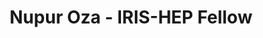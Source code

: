 ---
layout: fellow
pagetype: fellow
permalink: /fellows/nupuroza.html
fellow-name: Nupur Oza
title: Nupur Oza - IRIS-HEP Fellow
active: false
dates:
  start: 2021-05-24
  end: 2021-08-20
photo: /assets/images/team/Nupur-Oza.jpg
institution: University of Pennsylvania
e-mail: nupoza@sas.upenn.edu
project_title: Implementation of ML algorithms for ambiguity resolution in ACTS track
  reconstruction
focus-area: ia
project_goal: >
  The high-pileup of collisions associated with the upgrade of the HL-LHC will offer
  serious computational limitations to particle tracking. ACTS, an experiment independent
  tool for track reconstruction, is especially CPU-expensive in its ambiguity solving
  step. To mitigate this, this project seeks to implement ML-based algorithms for
  ambiguity solving and final track resolution within ACTS.
mentors:
- Dr. Carlo Varni (UC Berkeley)
- Professor Heather Gray (UC Berkeley, LBNL)

proposal: /assets/pdf/Oza_Nupur_Proposal.pdf
presentations:
- title: Deep Learning for Ambiguity Resolution in ACTS
  date: 2021-09-08
  url: https://indico.cern.ch/event/1071399/contributions/4505116/attachments/2306008/3923111/Deep%20Learning%20for%20Ambiguity%20Resolution%20in%20ACTS.pdf
  meeting: IRIS-HEP Topical Meetings
  meetingurl: https://indico.cern.ch/event/1071399/
  recordingurl: https://www.youtube.com/watch?v=XIq9DyWIOP8&t=1174s
  focus-area: ia
current_status: >
github-username: nupuroza

linkedin-profile: https://www.linkedin.com/in/nupur-oza-6b85b9119
---